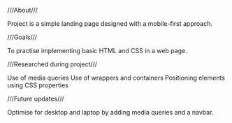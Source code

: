 ///About///

Project is a simple landing page designed with a mobile-first approach.


///Goals///

To practise implementing basic HTML and CSS in a web page.


///Researched during project///

Use of media queries
Use of wrappers and containers
Positioning elements using CSS properties


///Future updates///

Optimise for desktop and laptop by adding media queries and a navbar.
